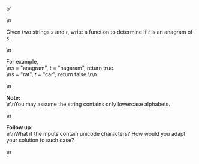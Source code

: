b'<div class="question-description">\n<p><p>Given two strings <i>s</i> and <i>t</i>, write a function to determine if <i>t</i> is an anagram of <i>s</i>.</p>\n<p>For example,<br/>\n<i>s</i> = "anagram", <i>t</i> = "nagaram", return true.<br/>\n<i>s</i> = "rat", <i>t</i> = "car", return false.\r\n</p>\n<p><b>Note:</b><br/>\r\nYou may assume the string contains only lowercase alphabets.</p>\n<p><b>Follow up:</b><br/>\r\nWhat if the inputs contain unicode characters? How would you adapt your solution to such case?</p></p>\n</div>'